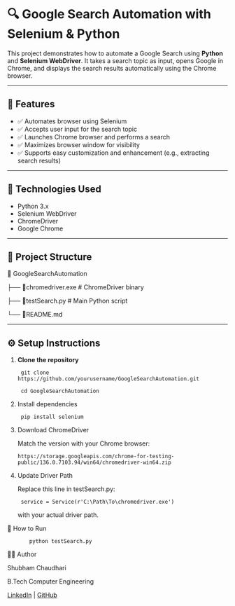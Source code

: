 
# 🔍 Google Search Automation with Selenium & Python

This project demonstrates how to automate a Google Search using **Python** and **Selenium WebDriver**. It takes a search topic as input, opens Google in Chrome, and displays the search results automatically using the Chrome browser.

---

## 📌 Features

- ✅ Automates browser using Selenium
- ✅ Accepts user input for the search topic
- ✅ Launches Chrome browser and performs a search
- ✅ Maximizes browser window for visibility
- ✅ Supports easy customization and enhancement (e.g., extracting search results)

---

## 🧰 Technologies Used

- Python 3.x  
- Selenium WebDriver  
- ChromeDriver  
- Google Chrome  

---

## 📁 Project Structure

📁 GoogleSearchAutomation


├── 📁chromedriver.exe # ChromeDriver binary

├── 📁testSearch.py # Main Python script

└── 📁README.md 

---

## ⚙️ Setup Instructions

1. **Clone the repository**
   
        git clone https://github.com/yourusername/GoogleSearchAutomation.git
   
        cd GoogleSearchAutomation

2. Install dependencies
       
        pip install selenium

3. Download ChromeDriver
   
   Match the version with your Chrome browser:
   
       https://storage.googleapis.com/chrome-for-testing-public/136.0.7103.94/win64/chromedriver-win64.zip

4.   Update Driver Path
     
     Replace this line in testSearch.py:
            
          service = Service(r'C:\Path\To\chromedriver.exe')
      
     with your actual driver path.

🚀 How to Run

```
       python testSearch.py
```


👨‍💻 Author

Shubham Chaudhari

B.Tech Computer Engineering

[LinkedIn](https://www.linkedin.com/in/shubham-chaudhari-249877253/) | [GitHub](https://github.com/Shubhamchaudhari1807)



